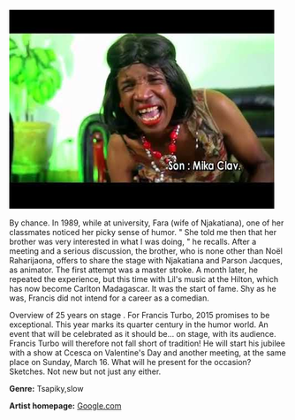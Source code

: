 ![francis-turbo](francis.JPG)

By chance. In 1989, while at university, Fara (wife of Njakatiana), one of her classmates noticed her picky sense of humor. " She told me then that her brother was very interested in what I was doing, " he recalls. After a meeting and a serious discussion, the brother, who is none other than Noël Raharijaona, offers to share the stage with Njakatiana and Parson Jacques, as animator. The first attempt was a master stroke. A month later, he repeated the experience, but this time with Lil's music at the Hilton, which has now become Carlton Madagascar. It was the start of fame. Shy as he was, Francis did not intend for a career as a comedian.

Overview of 25 years on stage . For Francis Turbo, 2015 promises to be exceptional. This year marks its quarter century in the humor world. An event that will be celebrated as it should be… on stage, with its audience. Francis Turbo will therefore not fall short of tradition! He will start his jubilee with a show at Ccesca on Valentine's Day and another meeting, at the same place on Sunday, March 16. What will he present for the occasion? Sketches. Not new but not just any either.

**Genre:** Tsapiky,slow

**Artist homepage:** [Google.com](www.facebook.com)
